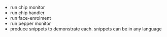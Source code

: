 - run chip monitor
- run chip handler
- run face-enrolment
- run pepper monitor
- produce snippets to demonstrate each. snippets can be in any language
